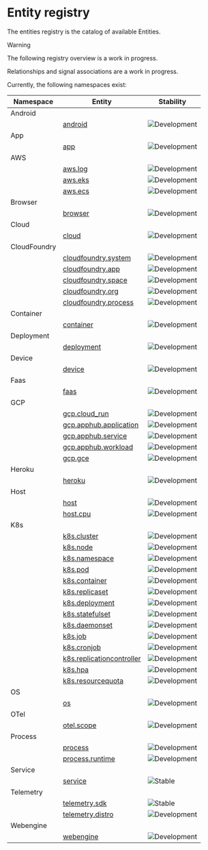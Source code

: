 <!--- Hugo front matter used to generate the website version of this page:
linkTitle: Entity Registry
weight: -2
auto_gen: below
--->

<!-- NOTE: THIS FILE IS AUTOGENERATED. DO NOT EDIT BY HAND. -->
<!-- see templates/registry/markdown/entity_readme.md.j2 -->

# Entity registry

The entities registry is the catalog of available Entities. 

> [!WARNING]
>
> The following registry overview is a work in progress.
>
> Relationships and signal associations are a work in progress.

Currently, the following namespaces exist:
<table>
<thead>
<tr>
  <th>Namespace</th>
  <th>Entity</th>
  <th>Stability</th>
</tr>
</thead>
<tbody>
<tr>
<td>Android</td><td></td><td></td>
</tr><tr>
  <td></td>
  <td><a href="android.md">android</a></td>
  <td><img src="https://img.shields.io/badge/-development-blue" alt="Development"/></td>
</tr><tr>
<td>App</td><td></td><td></td>
</tr><tr>
  <td></td>
  <td><a href="app.md">app</a></td>
  <td><img src="https://img.shields.io/badge/-development-blue" alt="Development"/></td>
</tr><tr>
<td>AWS</td><td></td><td></td>
</tr><tr>
  <td></td>
  <td><a href="aws-log.md">aws.log</a></td>
  <td><img src="https://img.shields.io/badge/-development-blue" alt="Development"/></td>
</tr><tr>
  <td></td>
  <td><a href="aws-eks.md">aws.eks</a></td>
  <td><img src="https://img.shields.io/badge/-development-blue" alt="Development"/></td>
</tr><tr>
  <td></td>
  <td><a href="aws-ecs.md">aws.ecs</a></td>
  <td><img src="https://img.shields.io/badge/-development-blue" alt="Development"/></td>
</tr><tr>
<td>Browser</td><td></td><td></td>
</tr><tr>
  <td></td>
  <td><a href="browser.md">browser</a></td>
  <td><img src="https://img.shields.io/badge/-development-blue" alt="Development"/></td>
</tr><tr>
<td>Cloud</td><td></td><td></td>
</tr><tr>
  <td></td>
  <td><a href="cloud.md">cloud</a></td>
  <td><img src="https://img.shields.io/badge/-development-blue" alt="Development"/></td>
</tr><tr>
<td>CloudFoundry</td><td></td><td></td>
</tr><tr>
  <td></td>
  <td><a href="cloudfoundry-system.md">cloudfoundry.system</a></td>
  <td><img src="https://img.shields.io/badge/-development-blue" alt="Development"/></td>
</tr><tr>
  <td></td>
  <td><a href="cloudfoundry-app.md">cloudfoundry.app</a></td>
  <td><img src="https://img.shields.io/badge/-development-blue" alt="Development"/></td>
</tr><tr>
  <td></td>
  <td><a href="cloudfoundry-space.md">cloudfoundry.space</a></td>
  <td><img src="https://img.shields.io/badge/-development-blue" alt="Development"/></td>
</tr><tr>
  <td></td>
  <td><a href="cloudfoundry-org.md">cloudfoundry.org</a></td>
  <td><img src="https://img.shields.io/badge/-development-blue" alt="Development"/></td>
</tr><tr>
  <td></td>
  <td><a href="cloudfoundry-process.md">cloudfoundry.process</a></td>
  <td><img src="https://img.shields.io/badge/-development-blue" alt="Development"/></td>
</tr><tr>
<td>Container</td><td></td><td></td>
</tr><tr>
  <td></td>
  <td><a href="container.md">container</a></td>
  <td><img src="https://img.shields.io/badge/-development-blue" alt="Development"/></td>
</tr><tr>
<td>Deployment</td><td></td><td></td>
</tr><tr>
  <td></td>
  <td><a href="deployment.md">deployment</a></td>
  <td><img src="https://img.shields.io/badge/-development-blue" alt="Development"/></td>
</tr><tr>
<td>Device</td><td></td><td></td>
</tr><tr>
  <td></td>
  <td><a href="device.md">device</a></td>
  <td><img src="https://img.shields.io/badge/-development-blue" alt="Development"/></td>
</tr><tr>
<td>Faas</td><td></td><td></td>
</tr><tr>
  <td></td>
  <td><a href="faas.md">faas</a></td>
  <td><img src="https://img.shields.io/badge/-development-blue" alt="Development"/></td>
</tr><tr>
<td>GCP</td><td></td><td></td>
</tr><tr>
  <td></td>
  <td><a href="gcp-cloud-run.md">gcp.cloud_run</a></td>
  <td><img src="https://img.shields.io/badge/-development-blue" alt="Development"/></td>
</tr><tr>
  <td></td>
  <td><a href="gcp-apphub-application.md">gcp.apphub.application</a></td>
  <td><img src="https://img.shields.io/badge/-development-blue" alt="Development"/></td>
</tr><tr>
  <td></td>
  <td><a href="gcp-apphub-service.md">gcp.apphub.service</a></td>
  <td><img src="https://img.shields.io/badge/-development-blue" alt="Development"/></td>
</tr><tr>
  <td></td>
  <td><a href="gcp-apphub-workload.md">gcp.apphub.workload</a></td>
  <td><img src="https://img.shields.io/badge/-development-blue" alt="Development"/></td>
</tr><tr>
  <td></td>
  <td><a href="gcp-gce.md">gcp.gce</a></td>
  <td><img src="https://img.shields.io/badge/-development-blue" alt="Development"/></td>
</tr><tr>
<td>Heroku</td><td></td><td></td>
</tr><tr>
  <td></td>
  <td><a href="heroku.md">heroku</a></td>
  <td><img src="https://img.shields.io/badge/-development-blue" alt="Development"/></td>
</tr><tr>
<td>Host</td><td></td><td></td>
</tr><tr>
  <td></td>
  <td><a href="host.md">host</a></td>
  <td><img src="https://img.shields.io/badge/-development-blue" alt="Development"/></td>
</tr><tr>
  <td></td>
  <td><a href="host-cpu.md">host.cpu</a></td>
  <td><img src="https://img.shields.io/badge/-development-blue" alt="Development"/></td>
</tr><tr>
<td>K8s</td><td></td><td></td>
</tr><tr>
  <td></td>
  <td><a href="k8s-cluster.md">k8s.cluster</a></td>
  <td><img src="https://img.shields.io/badge/-development-blue" alt="Development"/></td>
</tr><tr>
  <td></td>
  <td><a href="k8s-node.md">k8s.node</a></td>
  <td><img src="https://img.shields.io/badge/-development-blue" alt="Development"/></td>
</tr><tr>
  <td></td>
  <td><a href="k8s-namespace.md">k8s.namespace</a></td>
  <td><img src="https://img.shields.io/badge/-development-blue" alt="Development"/></td>
</tr><tr>
  <td></td>
  <td><a href="k8s-pod.md">k8s.pod</a></td>
  <td><img src="https://img.shields.io/badge/-development-blue" alt="Development"/></td>
</tr><tr>
  <td></td>
  <td><a href="k8s-container.md">k8s.container</a></td>
  <td><img src="https://img.shields.io/badge/-development-blue" alt="Development"/></td>
</tr><tr>
  <td></td>
  <td><a href="k8s-replicaset.md">k8s.replicaset</a></td>
  <td><img src="https://img.shields.io/badge/-development-blue" alt="Development"/></td>
</tr><tr>
  <td></td>
  <td><a href="k8s-deployment.md">k8s.deployment</a></td>
  <td><img src="https://img.shields.io/badge/-development-blue" alt="Development"/></td>
</tr><tr>
  <td></td>
  <td><a href="k8s-statefulset.md">k8s.statefulset</a></td>
  <td><img src="https://img.shields.io/badge/-development-blue" alt="Development"/></td>
</tr><tr>
  <td></td>
  <td><a href="k8s-daemonset.md">k8s.daemonset</a></td>
  <td><img src="https://img.shields.io/badge/-development-blue" alt="Development"/></td>
</tr><tr>
  <td></td>
  <td><a href="k8s-job.md">k8s.job</a></td>
  <td><img src="https://img.shields.io/badge/-development-blue" alt="Development"/></td>
</tr><tr>
  <td></td>
  <td><a href="k8s-cronjob.md">k8s.cronjob</a></td>
  <td><img src="https://img.shields.io/badge/-development-blue" alt="Development"/></td>
</tr><tr>
  <td></td>
  <td><a href="k8s-replicationcontroller.md">k8s.replicationcontroller</a></td>
  <td><img src="https://img.shields.io/badge/-development-blue" alt="Development"/></td>
</tr><tr>
  <td></td>
  <td><a href="k8s-hpa.md">k8s.hpa</a></td>
  <td><img src="https://img.shields.io/badge/-development-blue" alt="Development"/></td>
</tr><tr>
  <td></td>
  <td><a href="k8s-resourcequota.md">k8s.resourcequota</a></td>
  <td><img src="https://img.shields.io/badge/-development-blue" alt="Development"/></td>
</tr><tr>
<td>OS</td><td></td><td></td>
</tr><tr>
  <td></td>
  <td><a href="os.md">os</a></td>
  <td><img src="https://img.shields.io/badge/-development-blue" alt="Development"/></td>
</tr><tr>
<td>OTel</td><td></td><td></td>
</tr><tr>
  <td></td>
  <td><a href="otel-scope.md">otel.scope</a></td>
  <td><img src="https://img.shields.io/badge/-development-blue" alt="Development"/></td>
</tr><tr>
<td>Process</td><td></td><td></td>
</tr><tr>
  <td></td>
  <td><a href="process.md">process</a></td>
  <td><img src="https://img.shields.io/badge/-development-blue" alt="Development"/></td>
</tr><tr>
  <td></td>
  <td><a href="process-runtime.md">process.runtime</a></td>
  <td><img src="https://img.shields.io/badge/-development-blue" alt="Development"/></td>
</tr><tr>
<td>Service</td><td></td><td></td>
</tr><tr>
  <td></td>
  <td><a href="service.md">service</a></td>
  <td><img src="https://img.shields.io/badge/-stable-lightgreen" alt="Stable"/></td>
</tr><tr>
<td>Telemetry</td><td></td><td></td>
</tr><tr>
  <td></td>
  <td><a href="telemetry-sdk.md">telemetry.sdk</a></td>
  <td><img src="https://img.shields.io/badge/-stable-lightgreen" alt="Stable"/></td>
</tr><tr>
  <td></td>
  <td><a href="telemetry-distro.md">telemetry.distro</a></td>
  <td><img src="https://img.shields.io/badge/-development-blue" alt="Development"/></td>
</tr><tr>
<td>Webengine</td><td></td><td></td>
</tr><tr>
  <td></td>
  <td><a href="webengine.md">webengine</a></td>
  <td><img src="https://img.shields.io/badge/-development-blue" alt="Development"/></td>
</tr>
</tbody>
</table>
